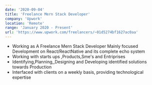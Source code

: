 ```yaml
---
date: '2020-09-04'
title: 'Freelance Mern Stack Developer'
company: 'Upwork'
location: 'Remote'
range: 'January 2020 - Present'
url: 'https://www.upwork.com/freelancers/~01d5274bf1627ac0aa'
---
```


- Working as A Freelance Mern Stack Developer Mainly focused Development on React/ReactNative and its complete echo system
- Working with starts ups ,Products,Sme's and Entriprises 
- Identifying,Planning,,Designing and Developing identified solutions towards Production  
- Interfaced with clients on a weekly basis, providing technological expertise
